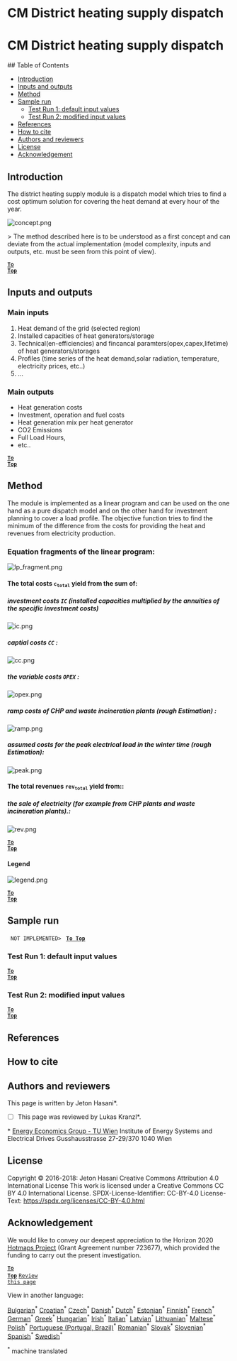 <h1>CM District heating supply dispatch</h1>

<h1>CM District heating supply dispatch</h1>

﻿## Table of Contents

* [Introduction](#introduction)
* [Inputs and outputs](#inputs-and-outputs)
* [Method](#method)
* [Sample run](#sample-run)
  * [Test Run 1: default input values](#test-run-1-default-input-values)
  * [Test Run 2: modified input values](#test-run-2-modified-input-values)
* [References](#references)
* [How to cite](#how-to-cite)
* [Authors and reviewers](#authors-and-reviewers)
* [License](#license)
* [Acknowledgement](#acknowledgement)

## Introduction
The district heating supply module is a dispatch model which tries to find a cost optimum solution for covering the heat demand at every hour of the year.

![concept.png][concept]

&gt; The method described here is to be understood as a first concept and can deviate from the actual implementation (model complexity, inputs and outputs, etc. must be seen from this point of view).

<code><ins>**[To Top](#table-of-contents)**</ins></code>

## Inputs and outputs

### Main inputs
1. Heat demand of the grid (selected region)
1. Installed capacities of heat generators/storage
1. Technical(en-efficiencies) and fincancal paramters(opex,capex,lifetime) of heat generators/storages
1. Profiles (time series of the heat demand,solar radiation, temperature, electricity prices, etc..)
1. ...

### Main outputs
* Heat generation costs
* Investment, operation and fuel costs
* Heat generation mix per heat generator
* CO2 Emissions
* Full Load Hours, 
* etc..

<code><ins>**[To Top](#table-of-contents)**</ins></code>

## Method
The module is implemented as a linear program and can be used on the one hand as a pure dispatch model and on the other hand for investment planning to cover a load profile.
The objective function tries to find the minimum of the difference from the costs for providing the heat and revenues from electricity production.

### Equation fragments of the linear program:

![lp_fragment.png][lp_fragment]

#### The total costs <code>c<sub>total</sub></code> yield from the sum of:
 
##### investment costs <code>IC</code> (installed capacities multiplied by the annuities of the specific investment costs) 

![ic.png][ic] 

##### captial costs <code>CC</code> :

![cc.png][cc]

##### the variable costs <code>OPEX</code> :

![opex.png][opex]
    
##### ramp costs of CHP and waste incineration plants (rough Estimation) :

![ramp.png][ramp]

##### assumed costs for the peak electrical load in the winter time (rough Estimation):

![peak.png][peak]


#### The total revenues <code>rev<sub>total</sub></code> yield from::

##### the sale of electricity (for example from CHP plants and waste incineration plants).:

![rev.png][rev]

<code><ins>**[To Top](#table-of-contents)**</ins></code>

#### Legend

![legend.png][legend]

<code><ins>**[To Top](#table-of-contents)**</ins></code>

## Sample run
<code> NOT IMPLEMENTED&gt; </code>
<code><ins>**[To Top](#table-of-contents)**</ins></code>

### Test Run 1: default input values



<code><ins>**[To Top](#table-of-contents)**</ins></code>

### Test Run 2: modified input values



<code><ins>**[To Top](#table-of-contents)**</ins></code>

## References



## How to cite


## Authors and reviewers
This page is written by Jeton Hasani\*.
- [ ] This page was reviewed by Lukas Kranzl\*.

\* [Energy Economics Group - TU Wien](https://eeg.tuwien.ac.at/)
Institute of Energy Systems and Electrical Drives
Gusshausstrasse 27-29/370
1040 Wien



## License
Copyright © 2016-2018: Jeton Hasani
Creative Commons Attribution 4.0 International License
This work is licensed under a Creative Commons CC BY 4.0 International License.
SPDX-License-Identifier: CC-BY-4.0
License-Text: https://spdx.org/licenses/CC-BY-4.0.html


## Acknowledgement
We would like to convey our deepest appreciation to the Horizon 2020 [Hotmaps Project](https://www.hotmaps-project.eu) (Grant Agreement number 723677), which provided the funding to carry out the present investigation.

<code><ins>**[To Top](#table-of-contents)**</ins></code>
<code>[Review this page](https://github.com/HotMaps/hotmaps_wiki/wiki/CM_DH_supply/_edit)</code>


[//]: # (Here are all the files to the links)
[concept]: https://github.com/HotMaps/hotmaps_wiki/blob/master/Images/dh_supply/concept.png
[lp_fragment]: https://github.com/HotMaps/hotmaps_wiki/blob/master/Images/dh_supply/lp_fragment.png
[ic]: https://github.com/HotMaps/hotmaps_wiki/blob/master/Images/dh_supply/ic.png
[cc]: https://github.com/HotMaps/hotmaps_wiki/blob/master/Images/dh_supply/cc.png
[opex]: https://github.com/HotMaps/hotmaps_wiki/blob/master/Images/dh_supply/opex.png
[ramp]: https://github.com/HotMaps/hotmaps_wiki/blob/master/Images/dh_supply/ramp.png
[rev]: https://github.com/HotMaps/hotmaps_wiki/blob/master/Images/dh_supply/rev.png
[peak]: https://github.com/HotMaps/hotmaps_wiki/blob/master/Images/dh_supply/peak.png
[legend]: https://github.com/HotMaps/hotmaps_wiki/blob/master/Images/dh_supply/legend.png



<!--- THIS IS A SUPER UNIQUE IDENTIFIER -->

View in another language:

 [Bulgarian](../bg/CM-District-heating-supply-dispatch)<sup>\*</sup> [Croatian](../hr/CM-District-heating-supply-dispatch)<sup>\*</sup> [Czech](../cs/CM-District-heating-supply-dispatch)<sup>\*</sup> [Danish](../da/CM-District-heating-supply-dispatch)<sup>\*</sup> [Dutch](../nl/CM-District-heating-supply-dispatch)<sup>\*</sup> [Estonian](../et/CM-District-heating-supply-dispatch)<sup>\*</sup> [Finnish](../fi/CM-District-heating-supply-dispatch)<sup>\*</sup> [French](../fr/CM-District-heating-supply-dispatch)<sup>\*</sup> [German](../de/CM-District-heating-supply-dispatch)<sup>\*</sup> [Greek](../el/CM-District-heating-supply-dispatch)<sup>\*</sup> [Hungarian](../hu/CM-District-heating-supply-dispatch)<sup>\*</sup> [Irish](../ga/CM-District-heating-supply-dispatch)<sup>\*</sup> [Italian](../it/CM-District-heating-supply-dispatch)<sup>\*</sup> [Latvian](../lv/CM-District-heating-supply-dispatch)<sup>\*</sup> [Lithuanian](../lt/CM-District-heating-supply-dispatch)<sup>\*</sup> [Maltese](../mt/CM-District-heating-supply-dispatch)<sup>\*</sup> [Polish](../pl/CM-District-heating-supply-dispatch)<sup>\*</sup> [Portuguese (Portugal, Brazil)](../pt/CM-District-heating-supply-dispatch)<sup>\*</sup> [Romanian](../ro/CM-District-heating-supply-dispatch)<sup>\*</sup> [Slovak](../sk/CM-District-heating-supply-dispatch)<sup>\*</sup> [Slovenian](../sl/CM-District-heating-supply-dispatch)<sup>\*</sup> [Spanish](../es/CM-District-heating-supply-dispatch)<sup>\*</sup> [Swedish](../sv/CM-District-heating-supply-dispatch)<sup>\*</sup> 

<sup>\*</sup> machine translated
